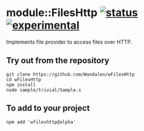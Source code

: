 
# module::FilesHttp  [![status](https://github.com/Wandalen/wFilesHttp/workflows/publish/badge.svg)](https://github.com/Wandalen/wFilesHttp/actions?query=workflow%3Apublish) [![experimental](https://img.shields.io/badge/stability-experimental-orange.svg)](https://github.com/emersion/stability-badges#experimental)

Implements file provider to access files over HTTP.

## Try out from the repository
```
git clone https://github.com/Wandalen/wFilesHttp
cd wFilesHttp
npm install
node sample/trivial/Sample.s
```

## To add to your project
```
npm add 'wfileshttp@alpha'
```




